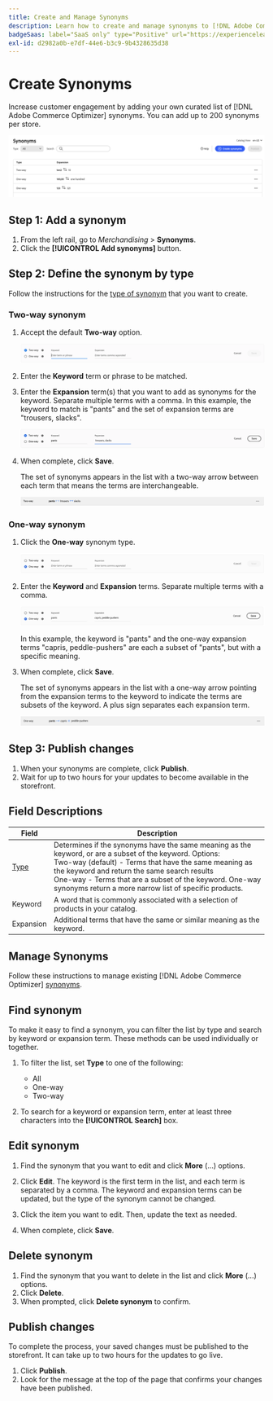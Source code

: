 ```yaml
---
title: Create and Manage Synonyms
description: Learn how to create and manage synonyms to [!DNL Adobe Commerce Optimizer].
badgeSaas: label="SaaS only" type="Positive" url="https://experienceleague.adobe.com/en/docs/commerce/user-guides/product-solutions" tooltip="Applies to Adobe Commerce as a Cloud Service and Adobe Commerce Optimizer projects only (Adobe-managed SaaS infrastructure)."
exl-id: d2982a0b-e7df-44e6-b3c9-9b4328635d38
---
```

# Create Synonyms

Increase customer engagement by adding your own curated list of [!DNL Adobe Commerce Optimizer] synonyms. You can add up to 200 synonyms per store.

![Synonym Workspace](../../assets/synonym-workspace.png)

## Step 1: Add a synonym

1. From the left rail, go to _Merchandising_ > **Synonyms**.
1. Click the **[!UICONTROL Add synonyms]** button.

## Step 2: Define the synonym by type

Follow the instructions for the [type of synonym](type.md) that you want to create.

### Two-way synonym

1. Accept the default **Two-way** option.

   ![Add two-way synonym](../../assets/synonym-add-two-way.png)

1. Enter the **Keyword** term or phrase to be matched.
1. Enter the **Expansion** term(s) that you want to add as synonyms for the keyword. Separate multiple terms with a comma.
   In this example, the keyword to match is "pants" and the set of expansion terms are "trousers, slacks".

   ![Two-way synonym example](../../assets/synonym-add-two-way-example.png)

1. When complete, click **Save**.

   The set of synonyms appears in the list with a two-way arrow between each term that means the terms are interchangeable.

   ![Two-way synonym](../../assets/synonym-two-way.png)

### One-way synonym

1. Click the **One-way** synonym type.

   ![Add one-way synonym](../../assets/synonym-add-one-way.png)

1. Enter the **Keyword** and **Expansion** terms. Separate multiple terms with a comma.

   ![One-way synonym example](../../assets/synonym-add-one-way-example.png)

   In this example, the keyword is "pants" and the one-way expansion terms "capris, peddle-pushers" are each a subset of "pants", but with a specific meaning.

1. When complete, click **Save**.

   The set of synonyms appears in the list with a one-way arrow pointing from the expansion terms to the keyword to indicate the terms are subsets of the keyword. A plus sign separates each expansion term.

   ![One-way synonym](../../assets/synonym-one-way.png)

## Step 3: Publish changes

1. When your synonyms are complete, click **Publish**.
1. Wait for up to two hours for your updates to become available in the storefront.

## Field Descriptions

| Field | Description |
|--- |--- |
| [Type](type.md) | Determines if the synonyms have the same meaning as the keyword, or are a subset of the keyword. Options:<br />Two-way (default) - Terms that have the same meaning as the keyword and return the same search results<br />One-way - Terms that are a subset of the keyword. One-way synonyms return a more narrow list of specific products. |
| Keyword | A word that is commonly associated with a selection of products in your catalog. |
| Expansion | Additional terms that have the same or similar meaning as the keyword. |

## Manage Synonyms

Follow these instructions to manage existing [!DNL Adobe Commerce Optimizer] [synonyms](overview.md).

## Find synonym

To make it easy to find a synonym, you can filter the list by type and search by keyword or expansion term. These methods can be used individually or together.

1. To filter the list, set **Type** to one of the following:

   - All
   - One-way
   - Two-way

1. To search for a keyword or expansion term, enter at least three characters into the **[!UICONTROL Search]** box.

## Edit synonym

1. Find the synonym that you want to edit and click **More** (...) options.

1. Click **Edit**.
   The keyword is the first term in the list, and each term is separated by a comma. The keyword and expansion terms can be updated, but the type of the synonym cannot be changed.
1. Click the item you want to edit. Then, update the text as needed.

1. When complete, click **Save**.

## Delete synonym

1. Find the synonym that you want to delete in the list and click **More** (...) options.
1. Click **Delete**.
1. When prompted, click **Delete synonym** to confirm.

## Publish changes

To complete the process, your saved changes must be published to the storefront. It can take up to two hours for the updates to go live.

1. Click **Publish**.
1. Look for the message at the top of the page that confirms your changes have been published.
